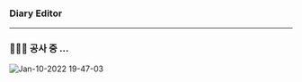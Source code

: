 ### Diary Editor

---
### **👷🏼‍♂️ 공사 중 ...**

![Jan-10-2022 19-47-03](https://user-images.githubusercontent.com/72742121/148754598-8ceb8e30-838a-47c3-94d9-4b45b4cb48cb.gif)
